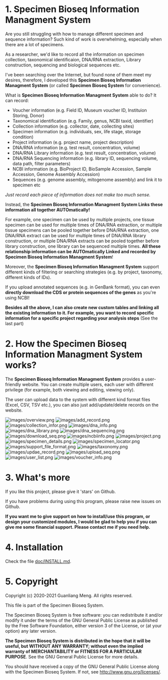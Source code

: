 # 1. Specimen Bioseq Information Managment System

Are you still struggling with how to manage different specimen and sequence information?
Such kind of work is overwhelming, especially when there are a lot of specimens.

As a researcher, we'd like to record all the information on specimen collection,
taxonomical identificaion, DNA/RNA extraction, Library construction, sequencing
and biological sequences etc.

I've been searching over the Internet, but found none of them meet my desires,
therefore, I developed this **Specimen Bioseq Information Managment System** (or called **Specimen Bioseq System** for convenience).

What is **Specimen Bioseq Information Managment System** able to do?
It can record:

* Voucher information (e.g. Field ID, Museum voucher ID, Instituion Storing, Donor)
* Taxonomical identification (e.g. Family, genus, NCBI taxid, identifier)
* Collection information (e.g. collector, date, collecting sites)
* Specimen information (e.g. individuals, sex, life stage, storage condition)
* Project information (e.g. project name, project description)
* DNA/RNA information (e.g. test result, concentration, volume)
* DNA/RNA Library information (e.g. test result, concentration, volume)
* DNA/RNA Sequencing information (e.g. library ID, sequencing volume, data path, filter parameters)
* NCBI information (e.g. BioProject ID, BioSample Accession, Sample Accession, Genome Assembly Accession)
* Sequences (e.g. genome assembly, mitogenome assembly) and link it to specimen etc


*Just record each piece of information does not make too much sense.*

Instead, the **Specimen Bioseq Information Managment System Links these information all together AUTOmatically!**



For example,
one specimen can be used by multiple projects,
one tissue specimen can be used for multiple times of DNA/RNA extraction,
or multiple tissue specimens can be pooled together before DNA/RNA extraction,
one DNA/RNA extract can be used for multiple times of DNA/RNA library construction,
or multiple DNA/RNA extracts can be pooled together before library construction,
one library can be sequenced multiple times. **All these relationship information can be AUTOmatically Linked and recorded by Specimen Bioseq Information Managment System**!

Moreover, the **Specimen Bioseq Information Managment System** support different
kinds of filtering or searching strategies (e.g. by project, taxonomy, different kinds of IDs).


If you upload annotated sequences (e.g. in GenBank format), you can even **directly download the CDS or protein sequences of the genes** as you're using NCBI!


**Besides all the above, I can also create new custom tables and linking all the existing information to it. For example, you want to record specific information for a specific project regarding your analysis steps** (See the last part)


# 2. How the Specimen Bioseq Information Managment System works?

The **Specimen Bioseq Information Managment System** provides a user-friendly website. You can create multiple users, each user with different privilege (for example, both viewing and editing, viewing only).

The user can upload data to the system with different kind format files (Excel, CSV, TSV etc.), you can also just add/update/delete records on the website.

![images/overview.png](images/overview.png)
![images/add_record.png](images/add_record.png)
![images/collection_infor.png](images/collection_infor.png)
![images/dna_info.png](images/dna_info.png)
![images/dna_library.png](images/dna_library.png)
![images/dna_sequencing.png](images/dna_sequencing.png)
![images/download_seq.png](images/download_seq.png)
![images/ncbiinfo.png](images/ncbiinfo.png)
![images/project.png](images/project.png)
![images/specimen_details.png](images/specimen_details.png)
![images/specimen_locator.png](images/specimen_locator.png)
![images/support_file_format.png](images/support_file_format.png)
![images/taxonomy.png](images/taxonomy.png)
![images/updae_record.png](images/updae_record.png)
![images/upload_seq.png](images/upload_seq.png)
![images/user_list.png](images/user_list.png)
![images/voucher_info.png](images/voucher_info.png)


# 3. What's more

If you like this project, please give it 'stars' on Github.

If you have problems during using this program, please raise new issues on Github.


**If you want me to give support on how to install/use this program, or design your
customized modules, I would be glad to help you if you can give me
some financial support. Please contact me if you need help.**


# 4. Installation

Check the file [doc/INSTALL.md](doc/INSTALL.md).


# 5. Copyright

Copyright (c) 2020-2021 Guanliang Meng. All rights reserved.

This file is part of the Specimen Bioseq System.

The Specimen Bioseq System is free software: you can redistribute it and/or
modify it under the terms of the GNU General Public License as published by
the Free Software Foundation, either version 3 of the License, or (at your
option) any later version.

**The Specimen Bioseq System is distributed in the hope that it will be
useful, but WITHOUT ANY WARRANTY; without even the implied warranty of
MERCHANTABILITY or FITNESS FOR A PARTICULAR PURPOSE**.  See the
GNU General Public License for more details.

You should have received a copy of the GNU General Public License along with
the Specimen Bioseq System. If not, see <http://www.gnu.org/licenses/>.
